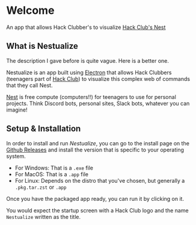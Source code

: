 # Welcome

An app that allows Hack Clubber's to visualize [Hack Club's Nest](https://hackclub.app/)

## What is Nestualize

The description I gave before is quite vague. Here is a better one.

Nestualize is an app built using [Electron](https://www.electronjs.org/) that allows Hack Clubbers (teenagers part of [Hack Club](https://hackclub.com/)) to visualize this complex web of commands that they call Nest.

[Nest](https://hackclub.app/) is free compute (computers!!) for teenagers to use for personal projects. Think Discord bots, personal sites, Slack bots, whatever you can imagine!

## Setup & Installation

In order to install and run *Nestualize*, you can go to the install page on the [Github Releases](https://github.com/kashsuks/nestualize/releases) and install the version that is specific to your operating system.

- For Windows: That is a `.exe` file
- For MacOS: That is a `.app` file
- For Linux: Depends on the distro that you've chosen, but generally a `.pkg.tar.zst` or `.app`

Once you have the packaged app ready, you can run it by clicking on it.

You would expect the startup screen with a Hack Club logo and the name `Nestualize` written as the title.